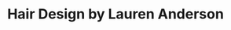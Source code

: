 ---
title: "Hair Design by Lauren Anderson"
url: /barry/hair-design-by-lauren-anderson/
shop: Friseur
---